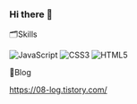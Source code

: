 ### Hi there 👋

🗂Skills

![JavaScript](https://img.shields.io/badge/javascript-%23323330.svg?style=for-the-badge&logo=javascript&logoColor=%23F7DF1E)
![CSS3](https://img.shields.io/badge/css3-%231572B6.svg?style=for-the-badge&logo=css3&logoColor=white)
![HTML5](https://img.shields.io/badge/html5-%23E34F26.svg?style=for-the-badge&logo=html5&logoColor=white)

🚀Blog

https://08-log.tistory.com/

<!--[![asdf080's GitHub stats](https://github-readme-stats.vercel.app/api?username=asdf080)](https://github.com/anuraghazra/github-readme-stats)-->
